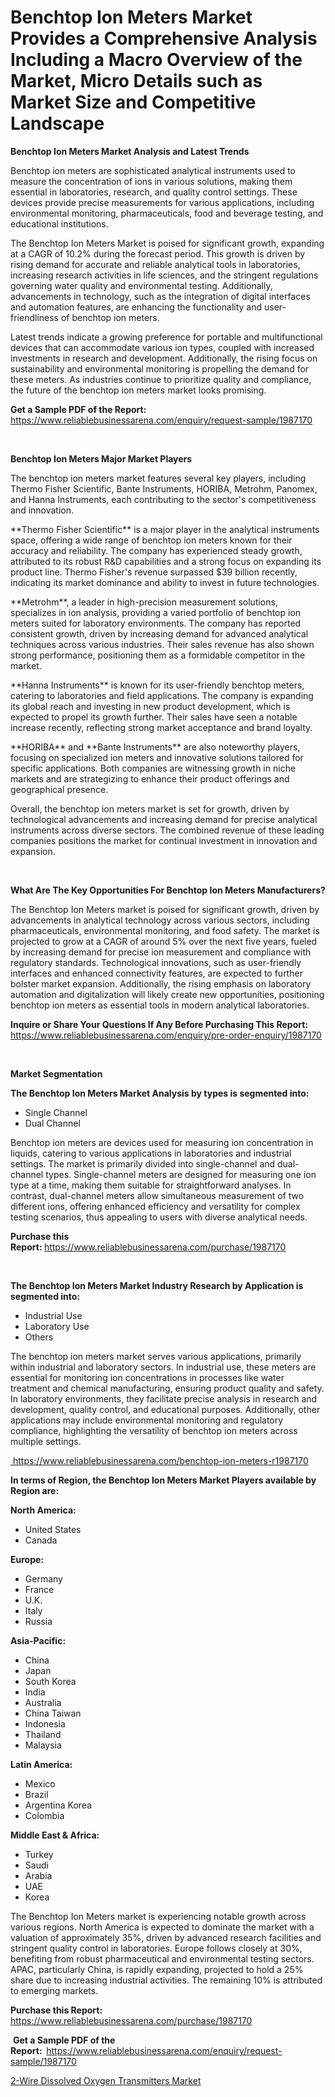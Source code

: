 <p><h1>Benchtop Ion Meters Market Provides a Comprehensive Analysis Including a Macro Overview of the Market, Micro Details such as Market Size and Competitive Landscape</h1></p><p><strong>Benchtop Ion Meters Market Analysis and Latest Trends</strong></p>
<p><p>Benchtop ion meters are sophisticated analytical instruments used to measure the concentration of ions in various solutions, making them essential in laboratories, research, and quality control settings. These devices provide precise measurements for various applications, including environmental monitoring, pharmaceuticals, food and beverage testing, and educational institutions.</p><p>The Benchtop Ion Meters Market is poised for significant growth, expanding at a CAGR of 10.2% during the forecast period. This growth is driven by rising demand for accurate and reliable analytical tools in laboratories, increasing research activities in life sciences, and the stringent regulations governing water quality and environmental testing. Additionally, advancements in technology, such as the integration of digital interfaces and automation features, are enhancing the functionality and user-friendliness of benchtop ion meters.</p><p>Latest trends indicate a growing preference for portable and multifunctional devices that can accommodate various ion types, coupled with increased investments in research and development. Additionally, the rising focus on sustainability and environmental monitoring is propelling the demand for these meters. As industries continue to prioritize quality and compliance, the future of the benchtop ion meters market looks promising.</p></p>
<p><strong>Get a Sample PDF of the Report:&nbsp;</strong> <a href="https://www.reliablebusinessarena.com/enquiry/request-sample/1987170?utm_campaign=2470&utm_medium=2&utm_source=Github&utm_content=ia&utm_term=02032025&utm_id=benchtop-ion-meters">https://www.reliablebusinessarena.com/enquiry/request-sample/1987170</a></p>
<p>&nbsp;</p>
<p><strong>Benchtop Ion Meters Major Market Players</strong></p>
<p><p>The benchtop ion meters market features several key players, including Thermo Fisher Scientific, Bante Instruments, HORIBA, Metrohm, Panomex, and Hanna Instruments, each contributing to the sector's competitiveness and innovation.</p><p>**Thermo Fisher Scientific** is a major player in the analytical instruments space, offering a wide range of benchtop ion meters known for their accuracy and reliability. The company has experienced steady growth, attributed to its robust R&D capabilities and a strong focus on expanding its product line. Thermo Fisher's revenue surpassed $39 billion recently, indicating its market dominance and ability to invest in future technologies.</p><p>**Metrohm**, a leader in high-precision measurement solutions, specializes in ion analysis, providing a varied portfolio of benchtop ion meters suited for laboratory environments. The company has reported consistent growth, driven by increasing demand for advanced analytical techniques across various industries. Their sales revenue has also shown strong performance, positioning them as a formidable competitor in the market.</p><p>**Hanna Instruments** is known for its user-friendly benchtop meters, catering to laboratories and field applications. The company is expanding its global reach and investing in new product development, which is expected to propel its growth further. Their sales have seen a notable increase recently, reflecting strong market acceptance and brand loyalty.</p><p>**HORIBA** and **Bante Instruments** are also noteworthy players, focusing on specialized ion meters and innovative solutions tailored for specific applications. Both companies are witnessing growth in niche markets and are strategizing to enhance their product offerings and geographical presence.</p><p>Overall, the benchtop ion meters market is set for growth, driven by technological advancements and increasing demand for precise analytical instruments across diverse sectors. The combined revenue of these leading companies positions the market for continual investment in innovation and expansion.</p></p>
<p>&nbsp;</p>
<p><strong>What Are The Key Opportunities For Benchtop Ion Meters Manufacturers?</strong></p>
<p><p>The Benchtop Ion Meters market is poised for significant growth, driven by advancements in analytical technology across various sectors, including pharmaceuticals, environmental monitoring, and food safety. The market is projected to grow at a CAGR of around 5% over the next five years, fueled by increasing demand for precise ion measurement and compliance with regulatory standards. Technological innovations, such as user-friendly interfaces and enhanced connectivity features, are expected to further bolster market expansion. Additionally, the rising emphasis on laboratory automation and digitalization will likely create new opportunities, positioning benchtop ion meters as essential tools in modern analytical laboratories.</p></p>
<p><strong>Inquire or Share Your Questions If Any Before Purchasing This Report:</strong> <a href="https://www.reliablebusinessarena.com/enquiry/pre-order-enquiry/1987170?utm_campaign=2470&utm_medium=2&utm_source=Github&utm_content=ia&utm_term=02032025&utm_id=benchtop-ion-meters">https://www.reliablebusinessarena.com/enquiry/pre-order-enquiry/1987170</a></p>
<p>&nbsp;</p>
<p><strong>Market Segmentation</strong></p>
<p><strong>The Benchtop Ion Meters Market Analysis by types is segmented into:</strong></p>
<p><ul><li>Single Channel</li><li>Dual Channel</li></ul></p>
<p><p>Benchtop ion meters are devices used for measuring ion concentration in liquids, catering to various applications in laboratories and industrial settings. The market is primarily divided into single-channel and dual-channel types. Single-channel meters are designed for measuring one ion type at a time, making them suitable for straightforward analyses. In contrast, dual-channel meters allow simultaneous measurement of two different ions, offering enhanced efficiency and versatility for complex testing scenarios, thus appealing to users with diverse analytical needs.</p></p>
<p><strong>Purchase this Report:&nbsp;</strong><a href="https://www.reliablebusinessarena.com/purchase/1987170?utm_campaign=2470&utm_medium=2&utm_source=Github&utm_content=ia&utm_term=02032025&utm_id=benchtop-ion-meters">https://www.reliablebusinessarena.com/purchase/1987170</a></p>
<p>&nbsp;</p>
<p><strong>The Benchtop Ion Meters Market Industry Research by Application is segmented into:</strong></p>
<p><ul><li>Industrial Use</li><li>Laboratory Use</li><li>Others</li></ul></p>
<p><p>The benchtop ion meters market serves various applications, primarily within industrial and laboratory sectors. In industrial use, these meters are essential for monitoring ion concentrations in processes like water treatment and chemical manufacturing, ensuring product quality and safety. In laboratory environments, they facilitate precise analysis in research and development, quality control, and educational purposes. Additionally, other applications may include environmental monitoring and regulatory compliance, highlighting the versatility of benchtop ion meters across multiple settings.</p></p>
<p><a href="https://www.reliablebusinessarena.com/benchtop-ion-meters-r1987170?utm_campaign=2470&utm_medium=2&utm_source=Github&utm_content=ia&utm_term=02032025&utm_id=benchtop-ion-meters">&nbsp;https://www.reliablebusinessarena.com/benchtop-ion-meters-r1987170</a></p>
<p><strong>In terms of Region, the Benchtop Ion Meters Market Players available by Region are:</strong></p>
<p>
    <p> <strong> North America: </strong>
        <ul>
            <li>United States</li>
            <li>Canada</li>
        </ul>
        </p> 
    <p> <strong> Europe: </strong>
        <ul>
            <li>Germany</li>
            <li>France</li>
            <li>U.K.</li>
            <li>Italy</li>
            <li>Russia</li>
        </ul>
        </p> 
    <p> <strong> Asia-Pacific: </strong>
        <ul>
            <li>China</li>
            <li>Japan</li>
            <li>South Korea</li>
            <li>India</li>
            <li>Australia</li>
            <li>China Taiwan</li>
            <li>Indonesia</li>
            <li>Thailand</li>
            <li>Malaysia</li>
        </ul>
        </p> 
    <p> <strong> Latin America: </strong>
        <ul>
            <li>Mexico</li>
            <li>Brazil</li>
            <li>Argentina Korea</li>
            <li>Colombia</li>
        </ul>
        </p> 
    <p> <strong> Middle East & Africa: </strong>
        <ul>
            <li>Turkey</li>
            <li>Saudi</li>
            <li>Arabia</li>
            <li>UAE</li>
            <li>Korea</li>
        </ul>
    </p>
    </p>
<p><p>The Benchtop Ion Meters market is experiencing notable growth across various regions. North America is expected to dominate the market with a valuation of approximately 35%, driven by advanced research facilities and stringent quality control in laboratories. Europe follows closely at 30%, benefiting from robust pharmaceutical and environmental testing sectors. APAC, particularly China, is rapidly expanding, projected to hold a 25% share due to increasing industrial activities. The remaining 10% is attributed to emerging markets.</p></p>
<p><strong>Purchase this Report: </strong><a href="https://www.reliablebusinessarena.com/purchase/1987170?utm_campaign=2470&utm_medium=2&utm_source=Github&utm_content=ia&utm_term=02032025&utm_id=benchtop-ion-meters">https://www.reliablebusinessarena.com/purchase/1987170</a></p>
<p>&nbsp;<strong>Get a Sample PDF of the Report:&nbsp;&nbsp;</strong><a href="https://www.reliablebusinessarena.com/enquiry/request-sample/1987170?utm_campaign=2470&utm_medium=2&utm_source=Github&utm_content=ia&utm_term=02032025&utm_id=benchtop-ion-meters">https://www.reliablebusinessarena.com/enquiry/request-sample/1987170</a></p>
<p><strong></strong></p>
<p><p><a href="https://github.com/lisaeichler20775/Market-Research-Report-List-1/blob/main/2-wire-dissolved-oxygen-transmitters-market.md?utm_campaign=2470&utm_medium=2&utm_source=Github&utm_content=ia&utm_term=02032025&utm_id=benchtop-ion-meters">2-Wire Dissolved Oxygen Transmitters Market</a></p></p>